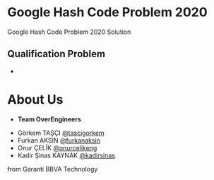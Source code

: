 # Google Hash Code Problem 2020 

Google Hash Code Problem 2020 Solution

## Qualification Problem

-

# About Us

- <b>Team OverEngineers</b>

* Görkem TAŞÇI [@tascigorkem](https://github.com/tascigorkem)
* Furkan AKSIN [@furkanaksin](https://github.com/furkanaksin)
* Onur ÇELİK [@onurcelikeng](https://github.com/onurcelikeng) 
* Kadir Şinas KAYNAK [@kadirsinas](https://github.com/kadirsinas)

from Garanti BBVA Technology
